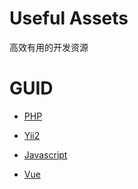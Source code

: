 # Useful Assets

高效有用的开发资源

# GUID

- [PHP](src/PHP.md)

- [Yii2](src/Yii2.md)

- [Javascript](src/JS.md)

- [Vue](src/Vue.md)

